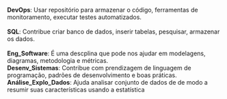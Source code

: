 **DevOps**: Usar repositório para armazenar o código, ferramentas de monitoramento, executar testes automatizados.<br/>  
**SQL**: Contribue  criar banco de dados, inserir tabelas, pesquisar, armazenar os dados.<br/>			
**Eng_Software**: É uma descplina que pode nos ajudar em modelagens, diagramas, metodologia e métricas.<br/>
**Desenv_Sistemas**: Contribue com prendizagem de linguagem de programação, padrões de desenvolvimento e boas práticas.
**Análise_Explo_Dados**: Ajuda analisar conjunto de dados de de modo a resumir suas características usando a estatística<br/>